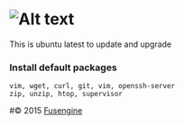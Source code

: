 ![Alt text](http://fusengine.ch/img/ubuntu2.png)
================================================

This is ubuntu latest to update and upgrade

### Install default packages

```
vim, wget, curl, git, vim, openssh-server
zip, unzip, htop, supervisor
```

\#&copy; 2015 [Fusengine](http://fusengine.com)
